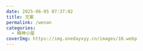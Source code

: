 ```yaml
---
date: 2025-06-05 07:37:02
title: 文案
permalink: /wenan
categories:
  - 精神小屋
coverImg: https://img.onedayxyy.cn/images/18.webp
---
```

